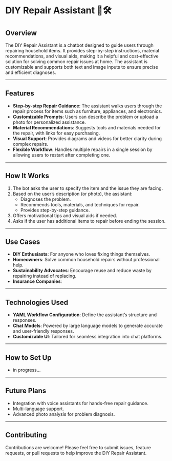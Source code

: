 # DIY Repair Assistant 🤖🛠️

## **Overview**
The DIY Repair Assistant is a chatbot designed to guide users through repairing household items. It provides step-by-step instructions, material recommendations, and visual aids, making it a helpful and cost-effective solution for solving common repair issues at home. The assistant is customizable and supports both text and image inputs to ensure precise and efficient diagnoses.

---

## **Features**
- **Step-by-step Repair Guidance**: The assistant walks users through the repair process for items such as furniture, appliances, and electronics.
- **Customizable Prompts**: Users can describe the problem or upload a photo for personalized assistance.
- **Material Recommendations**: Suggests tools and materials needed for the repair, with links for easy purchasing.
- **Visual Support**: Provides diagrams and videos for better clarity during complex repairs.
- **Flexible Workflow**: Handles multiple repairs in a single session by allowing users to restart after completing one.

---

## **How It Works**
1. The bot asks the user to specify the item and the issue they are facing.
2. Based on the user’s description (or photo), the assistant:
   - Diagnoses the problem.
   - Recommends tools, materials, and techniques for repair.
   - Provides step-by-step guidance.
3. Offers motivational tips and visual aids if needed.
4. Asks if the user has additional items to repair before ending the session.

---

## **Use Cases**
- **DIY Enthusiasts**: For anyone who loves fixing things themselves.
- **Homeowners**: Solve common household repairs without professional help.
- **Sustainability Advocates**: Encourage reuse and reduce waste by repairing instead of replacing.
- **Insurance Companies**: 

---

## **Technologies Used**
- **YAML Workflow Configuration**: Define the assistant’s structure and responses.
- **Chat Models**: Powered by large language models to generate accurate and user-friendly responses.
- **Customizable UI**: Tailored for seamless integration into chat platforms.

---

## **How to Set Up**

- in progress...

---

## **Future Plans**
- Integration with voice assistants for hands-free repair guidance.
- Multi-language support.
- Advanced photo analysis for problem diagnosis.

---

## **Contributing**
Contributions are welcome! Please feel free to submit issues, feature requests, or pull requests to help improve the DIY Repair Assistant.
